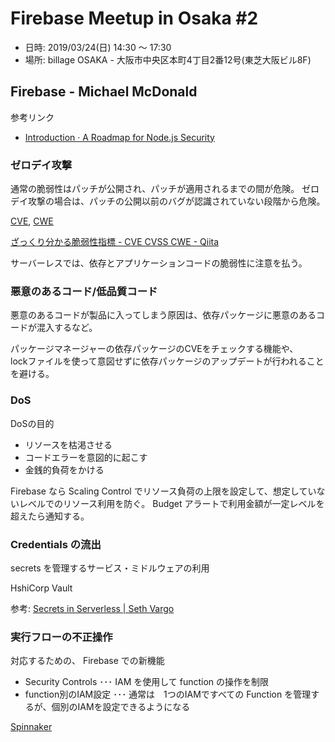 Firebase Meetup in Osaka #2
===========================

* 日時: 2019/03/24(日) 14:30 〜 17:30
* 場所: billage OSAKA - 大阪市中央区本町4丁目2番12号(東芝大阪ビル8F)

## Firebase - Michael McDonald

参考リンク

* [Introduction · A Roadmap for Node\.js Security](https://nodesecroadmap.fyi/)

### ゼロデイ攻撃

通常の脆弱性はパッチが公開され、パッチが適用されるまでの間が危険。
ゼロデイ攻撃の場合は、パッチの公開以前のバグが認識されていない段階から危険。

[CVE](https://cve.mitre.org/), [CWE](https://cwe.mitre.org/)

[ざっくり分かる脆弱性指標 \- CVE CVSS CWE \- Qiita](https://qiita.com/sahn/items/563db4345f9ce502f3d2)

サーバーレスでは、依存とアプリケーションコードの脆弱性に注意を払う。

### 悪意のあるコード/低品質コード

悪意のあるコードが製品に入ってしまう原因は、依存パッケージに悪意のあるコードが混入するなど。

パッケージマネージャーの依存パッケージのCVEをチェックする機能や、  
lockファイルを使って意図せずに依存パッケージのアップデートが行われることを避ける。

### DoS

DoSの目的

- リソースを枯渇させる
- コードエラーを意図的に起こす
- 金銭的負荷をかける

Firebase なら Scaling Control でリソース負荷の上限を設定して、想定していないレベルでのリソース利用を防ぐ。
Budget アラートで利用金額が一定レベルを超えたら通知する。

### Credentials の流出

secrets を管理するサービス・ミドルウェアの利用

HshiCorp Vault


参考: [Secrets in Serverless \| Seth Vargo](https://www.sethvargo.com/secrets-in-serverless/)

### 実行フローの不正操作

対応するための、 Firebase での新機能

* Security Controls ･･･ IAM を使用して function の操作を制限
* function別のIAM設定 ･･･ 通常は　1つのIAMですべての Function を管理するが、個別のIAMを設定できるようになる

[Spinnaker](https://www.spinnaker.io/)

